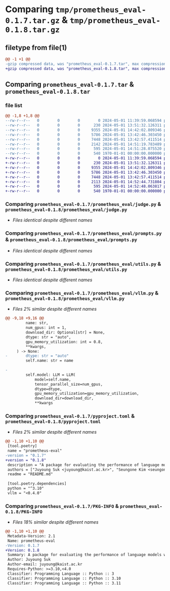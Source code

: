 # Comparing `tmp/prometheus_eval-0.1.7.tar.gz` & `tmp/prometheus_eval-0.1.8.tar.gz`

## filetype from file(1)

```diff
@@ -1 +1 @@
-gzip compressed data, was "prometheus_eval-0.1.7.tar", max compression
+gzip compressed data, was "prometheus_eval-0.1.8.tar", max compression
```

## Comparing `prometheus_eval-0.1.7.tar` & `prometheus_eval-0.1.8.tar`

### file list

```diff
@@ -1,8 +1,8 @@
--rw-r--r--   0        0        0        0 2024-05-01 11:39:59.068594 prometheus_eval-0.1.7/README.md
--rw-r--r--   0        0        0      230 2024-05-01 13:51:32.126311 prometheus_eval-0.1.7/prometheus_eval/__init__.py
--rw-r--r--   0        0        0     9355 2024-05-01 14:42:02.809346 prometheus_eval-0.1.7/prometheus_eval/judge.py
--rw-r--r--   0        0        0     5786 2024-05-01 13:42:46.303450 prometheus_eval-0.1.7/prometheus_eval/prompts.py
--rw-r--r--   0        0        0     7448 2024-05-01 13:42:57.411514 prometheus_eval-0.1.7/prometheus_eval/utils.py
--rw-r--r--   0        0        0     2142 2024-05-01 14:51:19.783489 prometheus_eval-0.1.7/prometheus_eval/vllm.py
--rw-r--r--   0        0        0      595 2024-05-01 14:51:28.075520 prometheus_eval-0.1.7/pyproject.toml
--rw-r--r--   0        0        0      540 1970-01-01 00:00:00.000000 prometheus_eval-0.1.7/PKG-INFO
+-rw-r--r--   0        0        0        0 2024-05-01 11:39:59.068594 prometheus_eval-0.1.8/README.md
+-rw-r--r--   0        0        0      230 2024-05-01 13:51:32.126311 prometheus_eval-0.1.8/prometheus_eval/__init__.py
+-rw-r--r--   0        0        0     9355 2024-05-01 14:42:02.809346 prometheus_eval-0.1.8/prometheus_eval/judge.py
+-rw-r--r--   0        0        0     5786 2024-05-01 13:42:46.303450 prometheus_eval-0.1.8/prometheus_eval/prompts.py
+-rw-r--r--   0        0        0     7448 2024-05-01 13:42:57.411514 prometheus_eval-0.1.8/prometheus_eval/utils.py
+-rw-r--r--   0        0        0     2113 2024-05-01 14:52:44.731804 prometheus_eval-0.1.8/prometheus_eval/vllm.py
+-rw-r--r--   0        0        0      595 2024-05-01 14:52:48.063817 prometheus_eval-0.1.8/pyproject.toml
+-rw-r--r--   0        0        0      540 1970-01-01 00:00:00.000000 prometheus_eval-0.1.8/PKG-INFO
```

### Comparing `prometheus_eval-0.1.7/prometheus_eval/judge.py` & `prometheus_eval-0.1.8/prometheus_eval/judge.py`

 * *Files identical despite different names*

### Comparing `prometheus_eval-0.1.7/prometheus_eval/prompts.py` & `prometheus_eval-0.1.8/prometheus_eval/prompts.py`

 * *Files identical despite different names*

### Comparing `prometheus_eval-0.1.7/prometheus_eval/utils.py` & `prometheus_eval-0.1.8/prometheus_eval/utils.py`

 * *Files identical despite different names*

### Comparing `prometheus_eval-0.1.7/prometheus_eval/vllm.py` & `prometheus_eval-0.1.8/prometheus_eval/vllm.py`

 * *Files 2% similar despite different names*

```diff
@@ -9,18 +9,16 @@
         name: str,
         num_gpus: int = 1,
         download_dir: Optional[str] = None,
         dtype: str = "auto",
         gpu_memory_utilization: int = 0.8,
         **kwargs,
     ) -> None:
-        dtype: str = "auto"
         self.name: str = name
 
-
         self.model: LLM = LLM(
             model=self.name,
             tensor_parallel_size=num_gpus,
             dtype=dtype,
             gpu_memory_utilization=gpu_memory_utilization,
             download_dir=download_dir,
             **kwargs
```

### Comparing `prometheus_eval-0.1.7/pyproject.toml` & `prometheus_eval-0.1.8/pyproject.toml`

 * *Files 2% similar despite different names*

```diff
@@ -1,10 +1,10 @@
 [tool.poetry]
 name = "prometheus-eval"
-version = "0.1.7"
+version = "0.1.8"
 description = "A package for evaluating the performance of language models with Prometheus"
 authors = ["Juyoung Suk <juyoung@kaist.ac.kr>", "Seungone Kim <seungone@cmu.edu>"]
 readme = "README.md"
 
 [tool.poetry.dependencies]
 python = "^3.10"
 vllm = "<0.4.0"
```

### Comparing `prometheus_eval-0.1.7/PKG-INFO` & `prometheus_eval-0.1.8/PKG-INFO`

 * *Files 18% similar despite different names*

```diff
@@ -1,10 +1,10 @@
 Metadata-Version: 2.1
 Name: prometheus-eval
-Version: 0.1.7
+Version: 0.1.8
 Summary: A package for evaluating the performance of language models with Prometheus
 Author: Juyoung Suk
 Author-email: juyoung@kaist.ac.kr
 Requires-Python: >=3.10,<4.0
 Classifier: Programming Language :: Python :: 3
 Classifier: Programming Language :: Python :: 3.10
 Classifier: Programming Language :: Python :: 3.11
```

